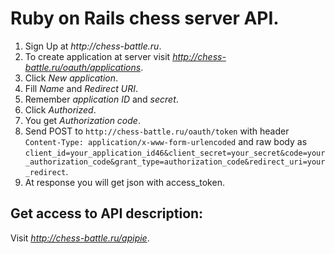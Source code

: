 # Ruby on Rails chess server API.

1. Sign Up at _http://chess-battle.ru_.
2. To create application at server visit _http://chess-battle.ru/oauth/applications_.
3. Click _New application_.
4. Fill _Name_ and _Redirect URI_.
5. Remember _application ID_ and _secret_.
6. Click _Authorized_.
7. You get _Authorization code_.
8. Send POST to `http://chess-battle.ru/oauth/token` with header `Content-Type: application/x-www-form-urlencoded` and raw body as `client_id=your_application_id46&client_secret=your_secret&code=your_authorization_code&grant_type=authorization_code&redirect_uri=your_redirect`.
9. At response you will get json with access_token.

## Get access to API description:

Visit _http://chess-battle.ru/apipie_.
